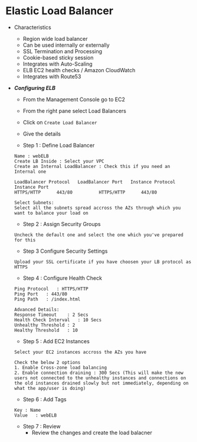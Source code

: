 # Elastic Load Balancer

- Characteristics
	- Region wide load balancer
	- Can be used internally or externally
	- SSL Termination and Processing
	- Cookie-based sticky session
	- Integrates with Auto-Scaling
	- ELB EC2 health checks / Amazon CloudWatch
	- Integrates with Route53

- ***Configuring ELB***
	- From the Management Console go to EC2
	- From the right pane select Load Balancers
	- Click on `Create Load Balancer`
	- Give the details

	- Step 1 : Define Load Balancer

	```
	Name : webELB
	Create LB Inside : Select your VPC
	Create an Internal LoadBalancer : Check this if you need an Internal one

	LoadBalancer Protocol	LoadBalancer Port	Instance Protocol	Instance Port
	HTTPS/HTTP		443/80			HTTPS/HTTP		443/80

	Select Subnets:
	Select all the subnets spread accross the AZs through which you want to balance your load on
	```

	- Step 2 : Assign Security Groups

	```
	Uncheck the default one and select the one which you've prepared for this
	```

	- Step 3  Configure Security Settings

	```
	Upload your SSL certificate if you have choosen your LB protocol as HTTPS
	```

	- Step 4 : Configure Health Check

	```
	Ping Protocol	: HTTPS/HTTP
	Ping Port	: 443/80
	Ping Path	: /index.html

	Advanced Details:
	Response Timeout	: 2 Secs
	Health Check Interval	: 10 Secs
	Unhealthy Threshold	: 2
	Healthy Threshold	: 10 
	```

	- Step 5 : Add EC2 Instances

	```
	Select your EC2 instances accross the AZs you have
	
	Check the below 2 options
	1. Enable Cross-zone load balancing
	2. Enable connection draining : 300 Secs (This will make the new users not connected to the unhealthy instances and connections on the old instances drained slowly but not immediately, depending on what the app/user is doing)
	```

	- Step 6 : Add Tags

	```
	Key	: Name
	Value	: webELB
	```

	- Step 7 : Review
		- Review the changes and create the load balacner
